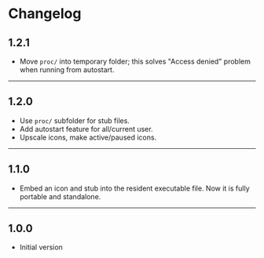 # Changelog

## 1.2.1

* Move `proc/` into temporary folder; this solves "Access denied" problem when running from autostart.

---

## 1.2.0

* Use `proc/` subfolder for stub files.
* Add autostart feature for all/current user.
* Upscale icons, make active/paused icons.

---

## 1.1.0

* Embed an icon and stub into the resident executable file. Now it is fully portable and standalone.

---

## 1.0.0

* Initial version